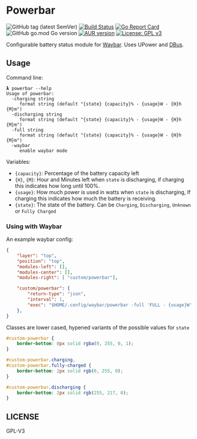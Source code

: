 # Powerbar

![GitHub tag (latest SemVer)](https://img.shields.io/github/v/tag/adamveld12/powerbar)
[![Build Status](https://veldhousen.semaphoreci.com/badges/powerbar.svg?style=shields)](https://veldhousen.semaphoreci.com/projects/powerbar)
[![Go Report Card](https://goreportcard.com/badge/github.com/adamveld12/powerbar)](https://goreportcard.com/report/github.com/adamveld12/powerbar)
![GitHub go.mod Go version](https://img.shields.io/github/go-mod/go-version/adamveld12/powerbar)
[![AUR version](https://img.shields.io/aur/version/powerbar)](https://aur.archlinux.org/packages/powerbar/)
[![License: GPL v3](https://img.shields.io/badge/License-GPLv3-blue.svg)](https://www.gnu.org/licenses/gpl-3.0)

Configurable battery status module for [Waybar](). Uses UPower and [DBus](https://upower.freedesktop.org/docs/Device.html).

## Usage

Command line:

```text
𝝺 powerbar --help
Usage of powerbar:
  -charging string
     format string (default "{state} {capacity}% - {usage}W - {H}h {M}m")
  -discharging string
     format string (default "{state} {capacity}% - {usage}W - {H}h {M}m")
  -full string
     format string (default "{state} {capacity}% - {usage}W - {H}h {M}m")
  -waybar
     enable waybar mode
```

Variables:

- `{capacity}`: Percentage of the battery capacity left
- `{H}`, `{M}`: Hour and Minutes left when `state` is discharging, if charging this indicates how long until 100%.
- `{usage}`: How much power is used in watts when `state` is discharging, If charging this indicates how much the battery is receiving.
- `{state}`: The state of the battery. Can be `Charging`, `Discharging`, `Unknown` or `Fully Charged`

### Using with Waybar

An example waybar config:

```json
{
    "layer": "top",
    "position": "top",
    "modules-left": [],
    "modules-center": [],
    "modules-right": [ "custom/powerbar"],

    "custom/powerbar": {
        "return-type": "json",
        "interval": 1,
        "exec": "$HOME/.config/waybar/powerbar -full 'FULL - {usage}W' -charging '{state} {capacity}% - {usage}W - {H}h {M}m' -waybar 2> /dev/null"
    },
}
```

Classes are lower cased, hypened variants of the possible values for `state`

```css
#custom-powerbar {
    border-bottom: 0px solid rgba(0, 255, 0, 1);
}

#custom-powerbar.charging,
#custom-powerbar.fully-charged {
    border-bottom: 2px solid rgb(0, 255, 0);
}

#custom-powerbar.discharging {
    border-bottom: 2px solid rgb(255, 217, 0);
}
```

## LICENSE

GPL-V3
